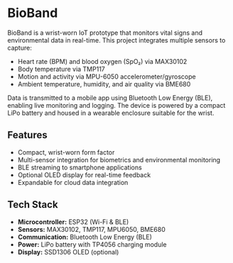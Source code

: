 # BioBand

BioBand is a wrist-worn IoT prototype that monitors vital signs and environmental data in real-time. This project integrates multiple sensors to capture:

- Heart rate (BPM) and blood oxygen (SpO₂) via MAX30102  
- Body temperature via TMP117  
- Motion and activity via MPU-6050 accelerometer/gyroscope  
- Ambient temperature, humidity, and air quality via BME680  

Data is transmitted to a mobile app using Bluetooth Low Energy (BLE), enabling live monitoring and logging. The device is powered by a compact LiPo battery and housed in a wearable enclosure suitable for the wrist.

## Features
- Compact, wrist-worn form factor  
- Multi-sensor integration for biometrics and environmental monitoring  
- BLE streaming to smartphone applications  
- Optional OLED display for real-time feedback  
- Expandable for cloud data integration  

## Tech Stack
- **Microcontroller:** ESP32 (Wi-Fi & BLE)  
- **Sensors:** MAX30102, TMP117, MPU6050, BME680  
- **Communication:** Bluetooth Low Energy (BLE)  
- **Power:** LiPo battery with TP4056 charging module  
- **Display:** SSD1306 OLED (optional)
